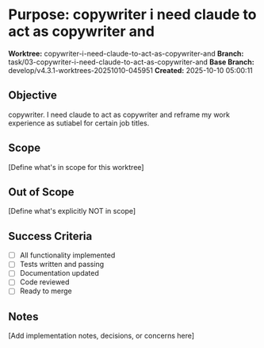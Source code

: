 # Purpose: copywriter i need claude to act as copywriter and

**Worktree:** copywriter-i-need-claude-to-act-as-copywriter-and
**Branch:** task/03-copywriter-i-need-claude-to-act-as-copywriter-and
**Base Branch:** develop/v4.3.1-worktrees-20251010-045951
**Created:** 2025-10-10 05:00:11

## Objective

copywriter. I need claude to act as copywriter and reframe my work experience as sutiabel for certain job titles.

## Scope

[Define what's in scope for this worktree]

## Out of Scope

[Define what's explicitly NOT in scope]

## Success Criteria

- [ ] All functionality implemented
- [ ] Tests written and passing
- [ ] Documentation updated
- [ ] Code reviewed
- [ ] Ready to merge

## Notes

[Add implementation notes, decisions, or concerns here]
